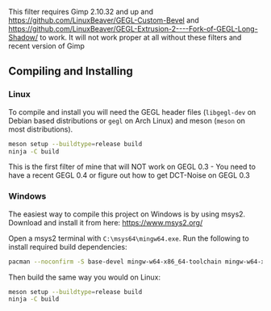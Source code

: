This filter requires Gimp 2.10.32 and up and
https://github.com/LinuxBeaver/GEGL-Custom-Bevel and https://github.com/LinuxBeaver/GEGL-Extrusion-2----Fork-of-GEGL-Long-Shadow/  to work.
 It will not work proper at all without these filters and recent version of Gimp

## Compiling and Installing

### Linux

To compile and install you will need the GEGL header files (`libgegl-dev` on
Debian based distributions or `gegl` on Arch Linux) and meson (`meson` on
most distributions).

```bash
meson setup --buildtype=release build
ninja -C build

```
This is the first filter of mine that will NOT work on GEGL 0.3 - You need to have a recent GEGL 0.4 or figure out how to get DCT-Noise on GEGL 0.3




### Windows

The easiest way to compile this project on Windows is by using msys2.  Download
and install it from here: https://www.msys2.org/

Open a msys2 terminal with `C:\msys64\mingw64.exe`.  Run the following to
install required build dependencies:

```bash
pacman --noconfirm -S base-devel mingw-w64-x86_64-toolchain mingw-w64-x86_64-meson mingw-w64-x86_64-gegl
```

Then build the same way you would on Linux:

```bash
meson setup --buildtype=release build
ninja -C build
```



